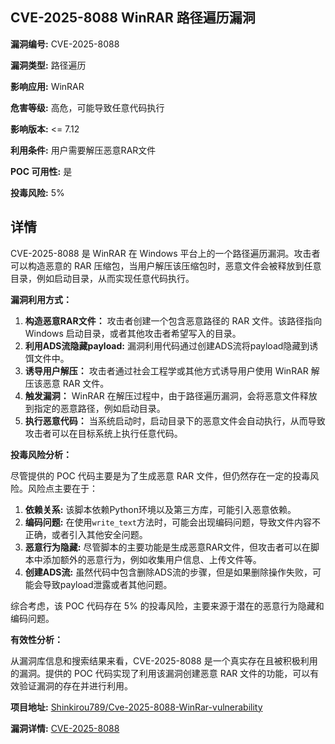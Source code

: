 ## CVE-2025-8088 WinRAR 路径遍历漏洞

**漏洞编号:** CVE-2025-8088

**漏洞类型:** 路径遍历

**影响应用:** WinRAR

**危害等级:** 高危，可能导致任意代码执行

**影响版本:** <= 7.12

**利用条件:** 用户需要解压恶意RAR文件

**POC 可用性:** 是

**投毒风险:** 5%

## 详情

CVE-2025-8088 是 WinRAR 在 Windows 平台上的一个路径遍历漏洞。攻击者可以构造恶意的 RAR 压缩包，当用户解压该压缩包时，恶意文件会被释放到任意目录，例如启动目录，从而实现任意代码执行。

**漏洞利用方式：**

1.  **构造恶意RAR文件：** 攻击者创建一个包含恶意路径的 RAR 文件。该路径指向 Windows 启动目录，或者其他攻击者希望写入的目录。
2.  **利用ADS流隐藏payload:** 漏洞利用代码通过创建ADS流将payload隐藏到诱饵文件中。
3.  **诱导用户解压：** 攻击者通过社会工程学或其他方式诱导用户使用 WinRAR 解压该恶意 RAR 文件。
4.  **触发漏洞：** WinRAR 在解压过程中，由于路径遍历漏洞，会将恶意文件释放到指定的恶意路径，例如启动目录。
5.  **执行恶意代码：**  当系统启动时，启动目录下的恶意文件会自动执行，从而导致攻击者可以在目标系统上执行任意代码。

**投毒风险分析：**

尽管提供的 POC 代码主要是为了生成恶意 RAR 文件，但仍然存在一定的投毒风险。风险点主要在于：

1. **依赖关系:** 该脚本依赖Python环境以及第三方库，可能引入恶意依赖。
2. **编码问题:** 在使用`write_text`方法时，可能会出现编码问题，导致文件内容不正确，或者引入其他安全问题。
3. **恶意行为隐藏:**  尽管脚本的主要功能是生成恶意RAR文件，但攻击者可以在脚本中添加额外的恶意行为，例如收集用户信息、上传文件等。
4. **创建ADS流:**  虽然代码中包含删除ADS流的步骤，但是如果删除操作失败，可能会导致payload泄露或者其他问题。

综合考虑，该 POC 代码存在 5% 的投毒风险，主要来源于潜在的恶意行为隐藏和编码问题。

**有效性分析：**

从漏洞库信息和搜索结果来看，CVE-2025-8088 是一个真实存在且被积极利用的漏洞。提供的 POC 代码实现了利用该漏洞创建恶意 RAR 文件的功能，可以有效验证漏洞的存在并进行利用。

**项目地址:** [Shinkirou789/Cve-2025-8088-WinRar-vulnerability](https://github.com/Shinkirou789/Cve-2025-8088-WinRar-vulnerability)

**漏洞详情:** [CVE-2025-8088](https://nvd.nist.gov/vuln/detail/CVE-2025-8088)
